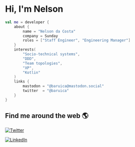 # Hi, I'm Nelson

```kotlin
val me = developer {
    about {
        name = "Nelson da Costa"
        company = Sunday
        roles = ["Staff Engineer", "Engineering Manager"]
    }
    interests(
        "Socio-technical systems",
        "DDD",
        "Team topologies",
        "XP",
        "Kotlin"
    )
    links {
        mastodon = "@baruica@mastodon.social"
        twitter  = "@baruica"
    }
}
```

## Find me around the web 🌎

<a href="https://twitter.com/baruica"><img src="https://img.shields.io/twitter/follow/baruica?label=Twitter&style=social" alt="Twitter"></a>

<a href="https://www.linkedin.com/in/nelson-da-costa-1a411b53"><img src="https://img.shields.io/badge/LinkedIn--_.svg?style=social&logo=linkedin" alt="LinkedIn"></a>
